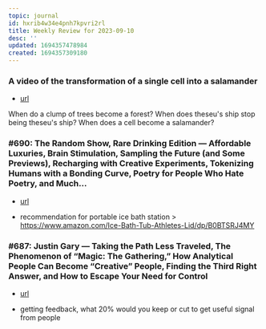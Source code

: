 ```yaml
---
topic: journal
id: hxrib4w34e4pnh7kpvri2rl
title: Weekly Review for 2023-09-10
desc: ''
updated: 1694357478984
created: 1694357309180
---
```


### A video of the transformation of a single cell into a salamander 
- [url](https://www.notion.so/A-video-of-the-transformation-of-a-single-cell-into-a-salamander-Hacker-News-b3c88c7cfb374fddaa29c0d5b1af0e63?pvs=4)

When do a clump of trees become a forest? When does theseu's ship stop being theseu's ship? When does a cell become a salamander?

### #690: The Random Show, Rare Drinking Edition — Affordable Luxuries, Brain Stimulation, Sampling the Future (and Some Previews), Recharging with Creative Experiments, Tokenizing Humans with a Bonding Curve, Poetry for People Who Hate Poetry, and Much… 
- [url](https://www.notion.so/690-The-Random-Show-Rare-Drinking-Edition-Affordable-Luxuries-Brain-Stimulation-Sampling-the-F-0a6b7a49219e402cb06e9afc64a47c56?pvs=4)

- recommendation for portable ice bath station > https://www.amazon.com/Ice-Bath-Tub-Athletes-Lid/dp/B0BTSRJ4MY

### #687: Justin Gary — Taking the Path Less Traveled, The Phenomenon of “Magic: The Gathering,” How Analytical People Can Become “Creative” People, Finding the Third Right Answer, and How to Escape Your Need for Control 
- [url](https://www.notion.so/687-Justin-Gary-Taking-the-Path-Less-Traveled-The-Phenomenon-of-Magic-The-Gathering-How-Anal-348df70df334479da5f586c64340f34a?pvs=4)

- getting feedback, what 20% would you keep or cut to get useful signal from people
